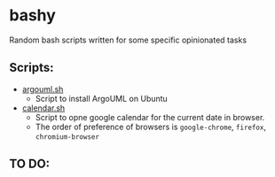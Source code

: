 # bashy
Random bash scripts written for some specific opinionated tasks


## Scripts:
* [argouml.sh](argouml.sh) 
  * Script to install ArgoUML on Ubuntu 
* [calendar.sh](calendar.sh)
  * Script to opne google calendar for the current date in browser.
  * The order of preference of browsers is `google-chrome`, `firefox`, `chromium-browser`

## TO DO:
